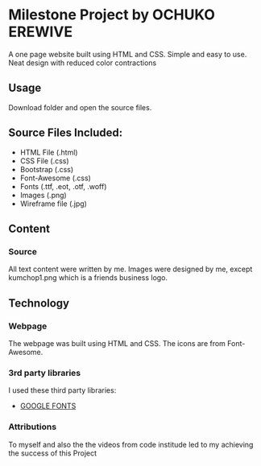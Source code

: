 # Milestone Project by OCHUKO EREWIVE
A one page website built using HTML and CSS. Simple and easy to use. Neat design with reduced color contractions


## Usage
Download folder and open the source files. 


## Source Files Included:
* HTML File (.html)
* CSS File (.css)
* Bootstrap (.css)
* Font-Awesome (.css)
* Fonts (.ttf, .eot, .otf, .woff)
* Images (.png)
* Wireframe file (.jpg)


## Content
### Source
All text content were written by me. Images were designed by me, except kumchop1.png which is a friends business logo.


## Technology
### Webpage
The webpage was built using HTML and CSS. The icons are from Font-Awesome.


### 3rd party libraries
I used these third party libraries:

* [GOOGLE FONTS](http://fonts.googleapis.com/css?family=Open+Sans:300,400,600,700,800)


### Attributions
To myself and also the the videos from code institude led to my achieving the success of this Project

